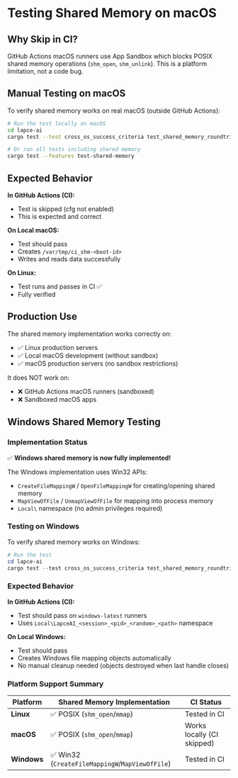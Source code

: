 # Testing Shared Memory on macOS

## Why Skip in CI?
GitHub Actions macOS runners use App Sandbox which blocks POSIX shared memory operations (`shm_open`, `shm_unlink`). This is a platform limitation, not a code bug.

## Manual Testing on macOS

To verify shared memory works on real macOS (outside GitHub Actions):

```bash
# Run the test locally on macOS
cd lapce-ai
cargo test --test cross_os_success_criteria test_shared_memory_roundtrip_posix -- --ignored --nocapture

# Or run all tests including shared memory
cargo test --features test-shared-memory
```

## Expected Behavior

**In GitHub Actions (CI):**
- Test is skipped (cfg not enabled)
- This is expected and correct

**On Local macOS:**
- Test should pass
- Creates `/var/tmp/ci_shm-<boot-id>`
- Writes and reads data successfully

**On Linux:**
- Test runs and passes in CI ✅
- Fully verified

## Production Use

The shared memory implementation works correctly on:
- ✅ Linux production servers
- ✅ Local macOS development (without sandbox)
- ✅ macOS production servers (no sandbox restrictions)

It does NOT work on:
- ❌ GitHub Actions macOS runners (sandboxed)
- ❌ Sandboxed macOS apps

## Windows Shared Memory Testing

### Implementation Status
✅ **Windows shared memory is now fully implemented!**

The Windows implementation uses Win32 APIs:
- `CreateFileMappingW` / `OpenFileMappingW` for creating/opening shared memory
- `MapViewOfFile` / `UnmapViewOfFile` for mapping into process memory
- `Local\` namespace (no admin privileges required)

### Testing on Windows

To verify shared memory works on Windows:

```powershell
# Run the test
cd lapce-ai
cargo test --test cross_os_success_criteria test_shared_memory_roundtrip_windows -- --nocapture
```

### Expected Behavior

**In GitHub Actions (CI):**
- Test should pass on `windows-latest` runners
- Uses `Local\LapceAI_<session>_<pid>_<random>_<path>` namespace

**On Local Windows:**
- Test should pass
- Creates Windows file mapping objects automatically
- No manual cleanup needed (objects destroyed when last handle closes)

### Platform Support Summary

| Platform | Shared Memory Implementation | CI Status |
|----------|----------------------------|----------|
| **Linux** | ✅ POSIX (`shm_open`/`mmap`) | Tested in CI |
| **macOS** | ✅ POSIX (`shm_open`/`mmap`) | Works locally (CI skipped) |
| **Windows** | ✅ Win32 (`CreateFileMappingW`/`MapViewOfFile`) | Tested in CI |
